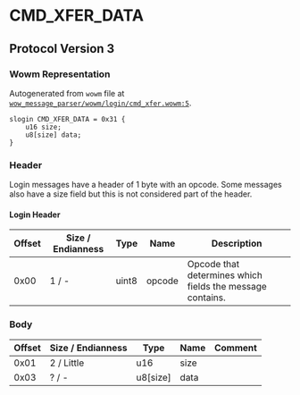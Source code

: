 # CMD_XFER_DATA

## Protocol Version 3

### Wowm Representation

Autogenerated from `wowm` file at [`wow_message_parser/wowm/login/cmd_xfer.wowm:5`](https://github.com/gtker/wow_messages/tree/main/wow_message_parser/wowm/login/cmd_xfer.wowm#L5).
```rust,ignore
slogin CMD_XFER_DATA = 0x31 {
    u16 size;
    u8[size] data;
}
```
### Header

Login messages have a header of 1 byte with an opcode. Some messages also have a size field but this is not considered part of the header.

#### Login Header

| Offset | Size / Endianness | Type   | Name   | Description |
| ------ | ----------------- | ------ | ------ | ----------- |
| 0x00   | 1 / -             | uint8  | opcode | Opcode that determines which fields the message contains.|

### Body

| Offset | Size / Endianness | Type | Name | Comment |
| ------ | ----------------- | ---- | ---- | ------- |
| 0x01 | 2 / Little | u16 | size |  |
| 0x03 | ? / - | u8[size] | data |  |

